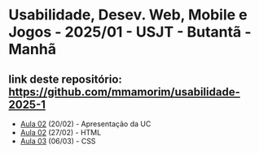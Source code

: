 # Usabilidade, Desev. Web, Mobile e Jogos - 2025/01 - USJT - Butantã - Manhã

## link deste repositório: https://github.com/mmamorim/usabilidade-2025-1

* [Aula 02](./Aula01_20FEV/) (20/02) - Apresentação da UC
* [Aula 02](./Aula02_27FEV/) (27/02) - HTML
* [Aula 03](./Aula03_06MAR/) (06/03) - CSS